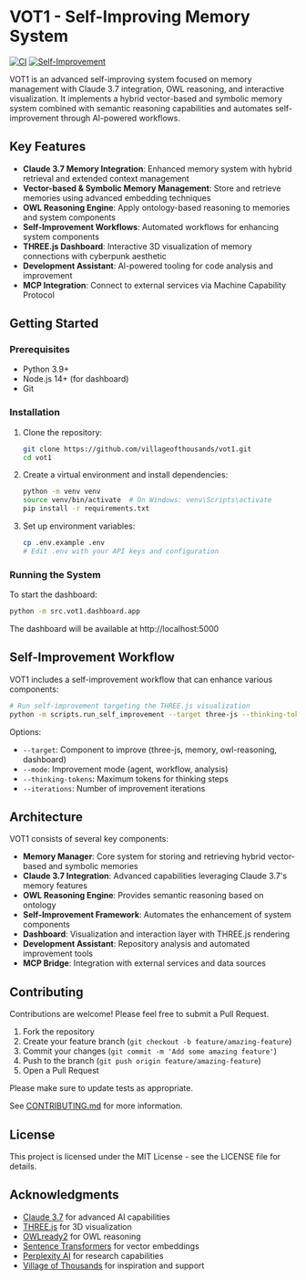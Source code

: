 # VOT1 - Self-Improving Memory System

[![CI](https://github.com/villageofthousands/vot1/actions/workflows/ci.yml/badge.svg)](https://github.com/villageofthousands/vot1/actions/workflows/ci.yml)
[![Self-Improvement](https://github.com/villageofthousands/vot1/actions/workflows/self-improvement.yml/badge.svg)](https://github.com/villageofthousands/vot1/actions/workflows/self-improvement.yml)

VOT1 is an advanced self-improving system focused on memory management with Claude 3.7 integration, OWL reasoning, and interactive visualization. It implements a hybrid vector-based and symbolic memory system combined with semantic reasoning capabilities and automates self-improvement through AI-powered workflows.

## Key Features

- **Claude 3.7 Memory Integration**: Enhanced memory system with hybrid retrieval and extended context management
- **Vector-based & Symbolic Memory Management**: Store and retrieve memories using advanced embedding techniques
- **OWL Reasoning Engine**: Apply ontology-based reasoning to memories and system components
- **Self-Improvement Workflows**: Automated workflows for enhancing system components
- **THREE.js Dashboard**: Interactive 3D visualization of memory connections with cyberpunk aesthetic
- **Development Assistant**: AI-powered tooling for code analysis and improvement
- **MCP Integration**: Connect to external services via Machine Capability Protocol

## Getting Started

### Prerequisites

- Python 3.9+ 
- Node.js 14+ (for dashboard)
- Git

### Installation

1. Clone the repository:
   ```bash
   git clone https://github.com/villageofthousands/vot1.git
   cd vot1
   ```

2. Create a virtual environment and install dependencies:
   ```bash
   python -m venv venv
   source venv/bin/activate  # On Windows: venv\Scripts\activate
   pip install -r requirements.txt
   ```

3. Set up environment variables:
   ```bash
   cp .env.example .env
   # Edit .env with your API keys and configuration
   ```

### Running the System

To start the dashboard:
```bash
python -m src.vot1.dashboard.app
```

The dashboard will be available at http://localhost:5000

## Self-Improvement Workflow

VOT1 includes a self-improvement workflow that can enhance various components:

```bash
# Run self-improvement targeting the THREE.js visualization
python -m scripts.run_self_improvement --target three-js --thinking-tokens 8192 --mode agent --iterations 1
```

Options:
- `--target`: Component to improve (three-js, memory, owl-reasoning, dashboard)
- `--mode`: Improvement mode (agent, workflow, analysis)
- `--thinking-tokens`: Maximum tokens for thinking steps
- `--iterations`: Number of improvement iterations

## Architecture

VOT1 consists of several key components:

- **Memory Manager**: Core system for storing and retrieving hybrid vector-based and symbolic memories
- **Claude 3.7 Integration**: Advanced capabilities leveraging Claude 3.7's memory features
- **OWL Reasoning Engine**: Provides semantic reasoning based on ontology
- **Self-Improvement Framework**: Automates the enhancement of system components
- **Dashboard**: Visualization and interaction layer with THREE.js rendering
- **Development Assistant**: Repository analysis and automated improvement tools
- **MCP Bridge**: Integration with external services and data sources

## Contributing

Contributions are welcome! Please feel free to submit a Pull Request.

1. Fork the repository
2. Create your feature branch (`git checkout -b feature/amazing-feature`)
3. Commit your changes (`git commit -m 'Add some amazing feature'`)
4. Push to the branch (`git push origin feature/amazing-feature`)
5. Open a Pull Request

Please make sure to update tests as appropriate.

See [CONTRIBUTING.md](CONTRIBUTING.md) for more information.

## License

This project is licensed under the MIT License - see the LICENSE file for details.

## Acknowledgments

- [Claude 3.7](https://www.anthropic.com/) for advanced AI capabilities
- [THREE.js](https://threejs.org/) for 3D visualization
- [OWLready2](https://owlready2.readthedocs.io/) for OWL reasoning
- [Sentence Transformers](https://www.sbert.net/) for vector embeddings
- [Perplexity AI](https://www.perplexity.ai/) for research capabilities
- [Village of Thousands](https://villageofthousands.io/) for inspiration and support